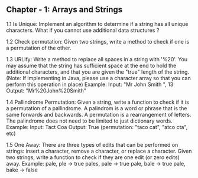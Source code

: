 ## Chapter - 1: Arrays and Strings

1.1 Is Unique: Implement an algorithm to determine if a string has all unique characters. What if you cannot use additional data structures ?

1.2 Check permutation: Given two strings, write a method to check if one is a permutation of the other.

1.3 URLify: Write a method to replace all spaces in a string with '%20'. You may assume that the string has sufficient space at the end to hold the additional characters, and that you are given the "true" length of the string. (Note: If implementing in Java, please use a character array so that you can perform this operation in place)
Example:
Input: "Mr John Smith ", 13
Output: "Mr%20John%20Smith"

1.4 Pallindrome Permutation: Given a string, write a function to check if it is a permutation of a pallindrome. A palindrom is a word or phrase that is the same forwards and backwards. A permutation is a rearrangement of letters. The palindrome does not need to be limited to just dictionary words.
Example:
Input: Tact Coa
Output: True (permutation: "taco cat", "atco cta", etc)

1.5 One Away: There are three types of edits that can be performed on strings: insert a character, remove a character, or replace a character. Given two strings, write a function to check if they are one edit (or zero edits) away.
Example:
pale, ple -> true
pales, pale -> true
pale, bale -> true
pale, bake -> false
